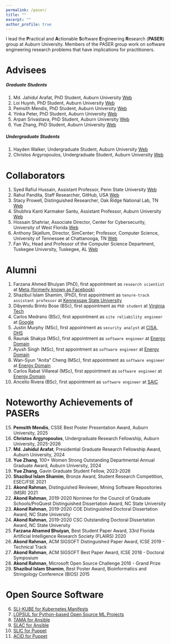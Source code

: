 ```yaml
---
permalink: /paser/
title: ""
excerpt: ""
author_profile: true
---
```


I lead the **P**ractical and **A**ctionable **S**oftware **E**ngineering **R**esearch (**PASER**) group at Auburn University. Members of the PASER group work on software engineering research problems that have implications for practitioners. 


Advisees
======

##### Graduate Students 
1. Md. Jahidul Arafat, PhD Student, Auburn University [Web]()
2. Loi Huynh, PhD Student, Auburn University [Web]()
3. Pemsith Mendis, PhD Student, Auburn University [Web](https://pemsithmendis.com/)
5. Yinka Peter, PhD Student, Auburn University [Web]()
6. Arpan Srivastava, PhD Student, Auburn University [Web]()
7. Yue Zhang, PhD Student, Auburn University [Web]()

##### Undergraduate Students
1. Hayden Walker, Undergraduate Student, Auburn University [Web]()
2. Christos Argyropoulos, Undergraduate Student, Auburn University [Web]()



Collaborators
======
1. Syed Rafiul Hussain, Assistant Professor, Penn State University [Web](https://syed-rafiul-hussain.github.io/)
2. Rahul Pandita, Staff Researcher, GitHub, USA [Web](http://rahulpandita.me/)
3. Stacy Prowell, Distinguished Researcher, Oak Ridge National Lab, TN [Web](https://www.ornl.gov/staff-profile/stacy-j-prowell)
4. Shubhra Kanti Karmaker Santu, Assistant Professor, Auburn University [Web](https://karmake2.github.io/)
5. Hossain Shahriar, Associate Director, Center for Cybersecurity, University of West Florida [Web](https://scholar.google.com/citations?user=Nl3_svsAAAAJ&hl=en)
6. Anthony Skjellum, Director, SimCenter; Professor, Computer Science, University of Tennessee at Chattanooga, TN [Web](https://scholar.google.com/citations?user=j74j55gAAAAJ&hl=en)
7. Fan Wu, Head and Professor of the Computer Science Department, Tuskegee University, Tuskegee, AL [Web](https://www.tuskegee.edu/programs-courses/colleges-schools/cbis/computer-science/computer-science-faculty-staff/wu-fan-phd)

Alumni
======
1. Farzana Ahmed Bhuiyan (PhD), first appointment as `research scientist` at [Meta (formerly known as Facebook)](https://facebook.com)
2. Shazibul Islam Shamim, (PhD), first appointment as `tenure-track assistant professor` at [Kennessaw State University](https://scholar.google.com/citations?user=DkM2G5cAAAAJ&hl=en)
3. Dibyendu Brinto Bose (BSc), first appointment as `PhD student` at [Virginia Tech](https://cs.vt.edu/)
4. Carlos Medrano (BSc), first appointment as `site reliability engineer` at [Google](https://sre.google/)
6. Justin Murphy (MSc), first appointment as `security analyst` at [CISA, DHS](https://www.cisa.gov/)
7. Raunak Shakya (MSc), first appointment as `software engineer` at [Energy Domain](https://energydomain.com/)
8. Ayush Singh (MSc), first appointment as `software engineer` at [Energy Domain](https://energydomain.com/)
9. Wan-Syun "Anita" Cheng (MSc), first appointment as `software engineer` at [Energy Domain](https://energydomain.com/)
10. Carlos Rabat Villareal (MSc), first appointment as `software engineer` at [Energy Domain](https://energydomain.com/)
11. Anceito Rivera (BSc), first appointment as `software engineer` at [SAIC](https://www.saic.com/)


Noteworthy Achievements of PASERs 
======
15. **Pemsith Mendis**, CSSE Best Poster Presentation Award, Auburn University, 2025
14. **Christos Argyropoulos**, Undergraduate Research Fellowship, Auburn University, 2025-2026 
13. **Md. Jahidul Arafat**, Presidential Graduate Research Fellowship Award, Auburn University, 2024 
12. **Yue Zhang**, 100+ Women Strong Outstanding Departmental Annual Graduate Award, Auburn University, 2024 
11. **Yue Zhang**, Gavin Graduate Student Fellow, 2023-2026 
10. **Shazibul Islam Shamim**, Bronze Award, Student Research Competition, ESEC/FSE 2021 
9. **Akond Rahman**, Distinguished Reviewer, Mining Software Repositories (MSR) 2021
8. **Akond Rahman**, 2019-2020 Nominee for the Council of Graduate Schools/ProQuest Distinguished Dissertation Award, NC State University
7. **Akond Rahman**, 2019-2020 COE Distinguished Doctoral Dissertation Award, NC State University
6. **Akond Rahman**, 2019-2020 CSC Outstanding Doctoral Dissertation Award, NC State University
5. **Farzana Ahamed Bhuiyan**, Best Student Paper Award, 33rd Florida Artificial Intelligence Research Society (FLAIRS) 2020 
4. **Akond Rahman**, ACM SIGSOFT Distinguished Paper Award, ICSE 2019 - Technical Track
3. **Akond Rahman**, ACM SIGSOFT Best Paper Award, ICSE 2018 - Doctoral Symposium
2. **Akond Rahman**, Microsoft Open Source Challenge 2016 - Grand Prize
1. **Shazibul Islam Shamim**, Best Poster Award, Bioinformatics and Stringology Conference (BIOS) 2015 


Open Source Software
======
6. [SLI-KUBE for Kubernetes Manifests](https://github.com/paser-group/KubeSec) 
5. [LOPSUL for Python-based Open Source ML Projects](https://github.com/paser-group/MLForensics) 
4. [TAMA for Ansible](https://hub.docker.com/r/talismanic/tama)
3. [SLAC for Ansible](https://hub.docker.com/r/akondrahman/slic_ansible)
2. [SLIC for Puppet](https://hub.docker.com/r/akondrahman/ruby_for_sp)
1. [ACID for Puppet](https://hub.docker.com/r/akondrahman/acid-puppet)
